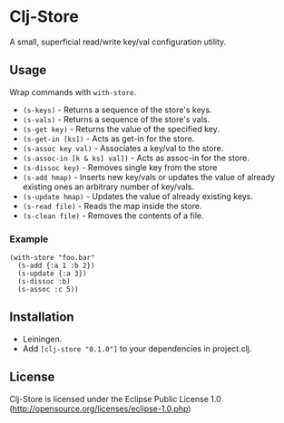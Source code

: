 # Clj-Store

A small, superficial read/write key/val configuration utility.

## Usage

Wrap commands with `with-store`.

* `(s-keys)`                   - Returns a sequence of the store's keys.
* `(s-vals)`                   - Returns a sequence of the store's vals.
* `(s-get key)`                - Returns the value of the specified key.
* `(s-get-in [ks])`            - Acts as get-in for the store.
* `(s-assoc key val)`          - Associates a key/val to the store.
* `(s-assoc-in [k & ks] val])` - Acts as assoc-in for the store.
* `(s-dissoc key)`             - Removes single key from the store
* `(s-add hmap)`               - Inserts new key/vals or updates the value of already existing ones an arbitrary number of key/vals.
* `(s-update hmap)`            - Updates the value of already existing keys.
* `(s-read file)`              - Reads the map inside the store.
* `(s-clean file)`             - Removes the contents of a file.

### Example

    (with-store "foo.bar"
      (s-add {:a 1 :b 2})
      (s-update {:a 3})
      (s-dissoc :b)
      (s-assoc :c 5))

## Installation

- Leiningen.
- Add `[clj-store "0.1.0"]` to your dependencies in project.clj.

## License

Clj-Store is licensed under the Eclipse Public License 1.0 (http://opensource.org/licenses/eclipse-1.0.php)
